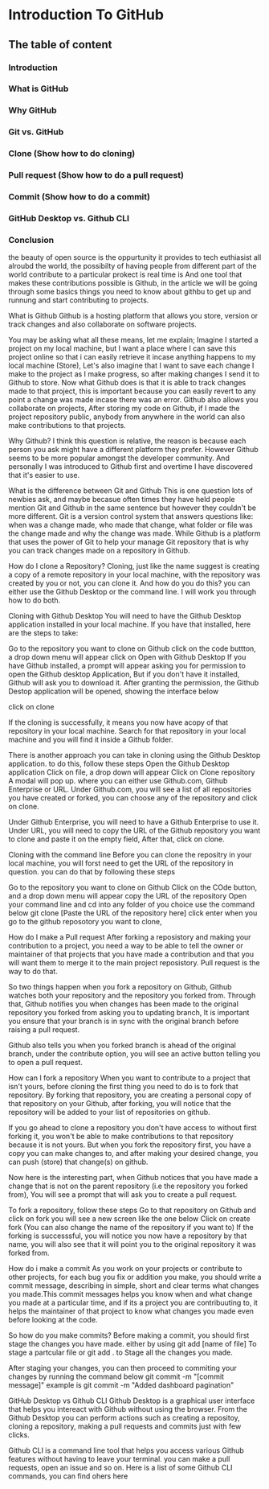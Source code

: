 # Introduction To GitHub
## The table of content
### Introduction
### What is GitHub
### Why GitHub
### Git vs. GitHub
### Clone (Show how to do cloning)
### Pull request (Show how to do a pull request)
### Commit (Show how to do a commit)
### GitHub Desktop vs. Github CLI
### Conclusion

the beauty of open source is the oppurtunity it provides to tech euthiasist all alroubd the world, the possibilty of having people from different part of the world contribute to a particular prokect is real time is 
And one tool that makes these contributions possible is Github, in the article we will be going through some basics things you need to know about githbu to get up and runnung and start contributing to projects.

What is Github
Github is a hosting platform that allows you store, version or track changes and also collaborate on software projects. 

You may be asking what all these means, let me explain; Imagine I started a project on my local machine, but I want a place where I can save this project online so that i can easily retrieve it incase anything happens to my local machine (Store), Let's also imagine that I want to save each change I make to the project as I make progress, so after making changes I send it to Github to store. Now what Github does is that it is able to track changes made to that project, this is important because you can easily revert to any point a change was made incase there was an error. Github also allows you collaborate on projects, After storing my code on Github, if I made the project repository public, anybody from anywhere in the world can also make contributions to that projects.

Why Github?
I think this question is relative, the reason is because each person you ask might have a different platform they prefer. However Github seems to be more popular amongst the developer community. And personally I was introduced to Github first and overtime I have discovered that it's easier to use.

What is the difference between Git and Github
This is one question lots of newbies ask, and maybe becasue often times they have held people mention Git and Github in the same sentence but however they couldn't be more different. Git is a version control system that answers questions like: when was a change made, who made that change, what folder or file was the change made and why the change was made. While Github is a platform that uses the power of Git to help your manage Git repository that is why you can track changes made on a repository in Github.

How do I clone a Repository?
Cloning, just like the name suggest is creating a copy of a remote repository in your local machine, with the repository was created by you or not, you can clone it. And how do you do this? you can either use the Github Desktop or the command line. I will work you through how to do both.

Cloning with Github Desktop
You will need to have the Github Desktop application installed in your local machine. If you have that installed, here are the steps to take:

Go to the repository you want to clone on Github
click on the code buttton, a drop down menu will appear
click on Open with Github Desktop
If you have Github installed, a prompt will appear asking you for permission to open the Github desktop Application, But if you don't have it installed, Github will ask you to download it.
After granting the permission, the Github Destop application will be opened, showing the interface below

click on clone

If the cloning is successfully, it means you now have acopy of that repository in your local machine. Search for that repository in your local machine and you will find it inside a Github folder.

There is another approach you can take in cloning using the Github Desktop application.
to do this, follow these steps
Open the Github Desktop application
Click on file, a drop down will appear
Click on Clone repository
A modal will pop up. where you can either use Github.com, Github Enterprise or URL.
Under Github.com, you will see a list of all repositories you have created or forked, you can choose any of the repository and click on clone.

Under Github Enterprise, you will need to have a Github Enterprise to use it.
Under URL, you will need to copy the URL of the Github repository you want to clone and paste it on the empty field, After that, click on clone.


Cloning with the command line
Before you can clone the repositry in your local machine, you will forst need to get the URL of the repository in question. you can do that by following these steps

Go to the repository you want to clone on Github
Click on the COde button, and a drop down menu will appear
copy the URL of the repository
Open your command line and cd into any folder of you choice
use the command below
git clone [Paste the URL of the repository here]
click enter
when you go to the github reposotory you want to clone, 

How do I make a Pull request
After forking a reposistory and making your contribution to a project, you need a way to be able to tell the owner or maintainer of that projects that you have made a contribution and that you will want them to merge it to the main project reposistory. Pull request is the way to do that.

So two things happen when you fork a repository on Github, Github watches both your repository and the repository you forked from. Through that, Github notifies you when changes has been made to the original repository you forked from asking you to updating branch, It is important you ensure that your branch is in sync with the original branch before raising a pull request. 

Github also tells you when you forked branch is ahead of the original branch, under the contribute option, you will see an active button telling you to open a pull request.


How can I fork a repository
When you want to contribute to a project that isn't yours, before cloning the first thing you need to do is to fork that repository. By forking that repository, you are creating a personal copy of that repository on your Github, after forking, you will notice that the repository will be added to your list of repositories on github.

If you go ahead to clone a repository you don't have access to without first forking it, you won't be able to make contributions to that repository because it is not yours. But when you fork the repository first, you have a copy you can make changes to, and after making your desired change, you can push (store) that change(s) on github.

Now here is the interesting part, when Github notices that you have made a change that is not on the parent repository (i.e the repository you forked from), You will see a prompt that will ask you to create a pull request.

To fork a repository, follow these steps
Go to that repository on Github and click on fork
you will see a new screen like the one below
Click on create fork (You can also change the name of the repository if you want to)
If the forking is successsful, you will notice you now have a repository by that name, you will also see that it will point you to the original repository it was forked from.

How do i make a commit
As you work on your projects or contribute to other projects, for each bug you fix or addition you make, you should write a commit message, describing in simple, short and clear terms what changes you made.This commit messages helps you know when and what change you made at a particular time, and if its a project you are contribuuting to, it helps the maintainer of that project to know what changes you made even before looking at the code.

So how do you make commits? Before making a commit, you should first stage the changes you have made. either by using
git add [name of file]
To stage a partcular file
or
git add . 
to Stage all the changes you made.

After staging your changes, you can then proceed to commiting your changes by running the command below
git commit -m "[commit message]"
example is
git commit -m "Added dashboard pagination"


GitHub Desktop vs Github CLI
Github Desktop is a graphical user interface that helps you intereact with Github without using the browser. From the Github Desktop you can perform actions such as creating a repositoy, cloning a repository, making a pull requests and commits just with few clicks.

Github CLI is a command line tool that helps you access various Github features without having to leave your terminal. you can make a pull requests, open an issue and so on. Here is a list of some Github CLI commands, you can find ohers here

